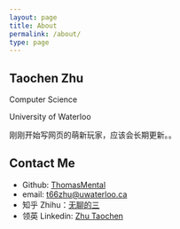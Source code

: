 ```yaml
---
layout: page
title: About
permalink: /about/
type: page
---
```


## Taochen Zhu

Computer Science 

University of Waterloo

刚刚开始写网页的萌新玩家，应该会长期更新。。

## Contact Me

* Github: [ThomasMental](https://github.com/thomasmental)
* email: t66zhu@uwaterloo.ca
* 知乎 Zhihu：[无聊的三](https://www.zhihu.com/people/wu-liao-de-zhu-san)
* 领英 Linkedin: [Zhu Taochen](https://www.linkedin.com/in/taochen-zhu)
